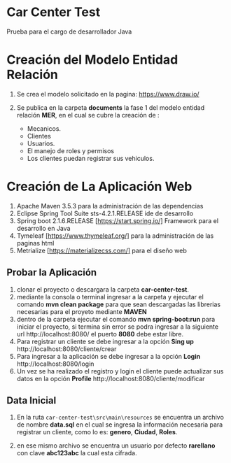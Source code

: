 # Car Center Test
Prueba para el cargo de desarrollador Java

# Creación del Modelo Entidad Relación

1. Se crea el modelo solicitado en la pagina: https://www.draw.io/

2. Se publica en la carpeta **documents** la fase 1 del modelo entidad relación **MER**, en el cual se cubre la creación de : 
   * Mecanicos.
   * Clientes
   * Usuarios.
   * El manejo de roles y permisos
   * Los clientes puedan registrar sus vehiculos.
   
   
# Creación de La Aplicación Web

1. Apache Maven 3.5.3 para la administración de las dependencias
2. Eclipse Spring Tool Suite sts-4.2.1.RELEASE ide de desarrollo
3. Spring boot 2.1.6.RELEASE [https://start.spring.io/] Framework para el desarrollo en Java
4. Tymeleaf [https://www.thymeleaf.org/] para la administración de las paginas html
5. Metrialize [https://materializecss.com/] para el diseño web

## Probar la Aplicación

1. clonar el proyecto o descargara la carpeta **car-center-test**.
2. mediante la consola o terminal ingresar a la carpeta y ejecutar el comando  **mvn clean package** para que sean descargadas las librerias necesarias para el proyeto mediante **MAVEN**
3. dentro de la carpeta ejecutar el comando **mvn spring-boot:run** para iniciar el proyecto, si termina sin error se podra ingresar a la siguiente url http://localhost:8080/ el puerto **8080** debe estar libre.
4. Para registrar un cliente se debe ingresar a la opción **Sing up** http://localhost:8080/cliente/crear
5. Para ingresar a la aplicación se debe ingresar a la opción **Login** http://localhost:8080/login
6. Un vez se ha realizado el registro y login el cliente puede actualizar sus datos en la opción **Profile** http://localhost:8080/cliente/modificar

## Data Inicial

1. En la ruta  ```car-center-test\src\main\resources``` se encuentra un archivo de nombre **data.sql** en el cual se ingresa la información necesaria para registrar un cliente, como lo es: **genero**, **Ciudad**, **Roles**.

2. en ese mismo archivo se encuentra un usuario por defecto **rarellano** con clave **abc123abc** la cual esta cifrada.

